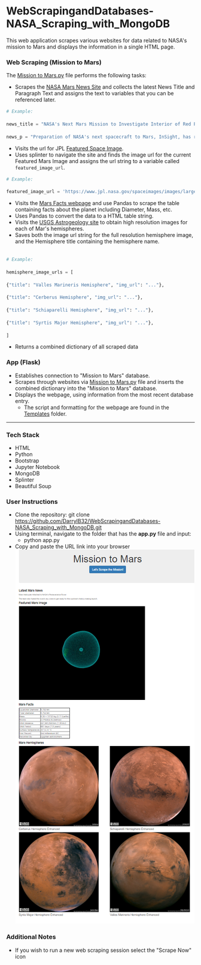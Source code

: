 # WebScrapingandDatabases-NASA_Scraping_with_MongoDB
This web application scrapes various websites for data related to NASA's mission to Mars and displays the information in a single HTML page. 
### Web Scraping (Mission to Mars)
The [Mission to Mars.py](Mission_to_Mars/mars_scrape.py) file performs the following tasks:

* Scrapes the [NASA Mars News Site](https://mars.nasa.gov/news/) and collects the latest News Title and Paragraph Text and assigns the text to variables that you can be referenced later.
```python
# Example:

news_title = "NASA's Next Mars Mission to Investigate Interior of Red Planet"

news_p = "Preparation of NASA's next spacecraft to Mars, InSight, has ramped up this summer, on course for launch next May from Vandenberg Air Force Base in central California -- the first interplanetary launch in history from America's West Coast."
```
* Visits the url for JPL [Featured Space Image](https://www.jpl.nasa.gov/spaceimages/?search=&category=Mars).
* Uses splinter to navigate the site and finds the image url for the current Featured Mars Image and assigns the url string to a variable called `featured_image_url`.
```python
# Example:

featured_image_url = 'https://www.jpl.nasa.gov/spaceimages/images/largesize/PIA16225_hires.jpg'
```
* Visits the [Mars Facts webpage](https://space-facts.com/mars/) and use Pandas to scrape the table containing facts about the planet including Diameter, Mass, etc.
* Uses Pandas to convert the data to a HTML table string.
* Visits the [USGS Astrogeology site](https://astrogeology.usgs.gov/search/results?q=hemisphere+enhanced&k1=target&v1=Mars) to obtain high resolution images for each of Mar's hemispheres.
* Saves both the image url string for the full resolution hemisphere image, and the Hemisphere title containing the hemisphere name.
```python

# Example:

hemisphere_image_urls = [

{"title": "Valles Marineris Hemisphere", "img_url": "..."},

{"title": "Cerberus Hemisphere", "img_url": "..."},

{"title": "Schiaparelli Hemisphere", "img_url": "..."},

{"title": "Syrtis Major Hemisphere", "img_url": "..."},

]
```
* Returns a combined dictionary of all scraped data

### App (Flask)
* Establishes connection to "Mission to Mars" database.
* Scrapes through websites via [Mission to Mars.py](Mission_to_Mars/mars_scrape.py) file and inserts the combined dictionary into the "Mission to Mars" database.
* Displays the webpage, using information from the most recent database entry.
	* The script and formatting for the webpage are found in the [Templates](Mission_to_Mars/Templates) folder.
---
### Tech Stack
* HTML
* Python
* Bootstrap
* Jupyter Notebook
* MongoDB
* Splinter
* Beautiful Soup

### User Instructions
* Clone the repository: git clone https://github.com/DarrylB32/WebScrapingandDatabases-NASA_Scraping_with_MongoDB.git 
 * Using terminal, navigate to the folder that has the **app.py** file and input:
	* python app.py
 * Copy and paste the URL link into your browser
![Screenshot](ReadMe_Resources/Mission_to_Mars_Website_Screenshot.png)

### Additional Notes
* If you wish to run a new web scraping session select the "Scrape Now" icon